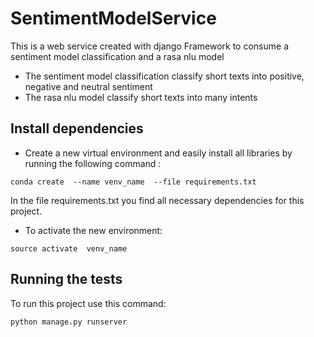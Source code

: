 # SentimentModelService

This is a web service created with django Framework to consume a sentiment model classification and a rasa nlu model
   * The sentiment model classification classify short texts into positive, negative and neutral sentiment
   * The rasa nlu model classify short texts into many intents
   
   
## Install dependencies


   * Create a new virtual environment and easily install all libraries by running the following command :

``` conda create  --name venv_name  --file requirements.txt ```

In the file requirements.txt you find all necessary dependencies for this project.

   * To activate the new environment:

``` source activate  venv_name ```


## Running the tests
 
To run this project use this command:
```
python manage.py runserver
```